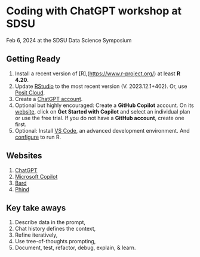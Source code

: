 # Coding with ChatGPT workshop at SDSU  
Feb 6, 2024 at the SDSU Data Science Symposium


## Getting Ready

1.  Install a recent version of [R],(https://www.r-project.org/) at least **R 4.20**. 
2.  Update [RStudio](https://posit.co/download/rstudio-desktop/) to the most recent version (V. 2023.12.1+402).  Or, use [Posit Cloud](https://posit.cloud/).
3.  Create a [ChatGPT account](https://chat.openai.com/).
4.  Optional but highly encouraged: Create a **GitHub Copilot** account. On its [website](https://github.com/features/copilot/), click on **Get Started with Copilot** and select an individual plan or use the free trial. If you do not have a **GitHub account**, create one first.
5. Optional: Install [VS Code](https://code.visualstudio.com/), an advanced development environment. And [configure](https://code.visualstudio.com/docs/languages/r) to run R. 

## Websites
1. [ChatGPT](https://chat.openai.com/)
2. [Microsoft Copilot](https://copilot.microsoft.com/)
3. [Bard](https://bard.google.com/chat)
4. [Phind](https://www.phind.com/)

## Key take aways
1. Describe data in the prompt,
2. Chat history defines the context,
3. Refine iteratively,
4. Use tree-of-thoughts prompting,
5. Document, test, refactor, debug, explain, & learn.

